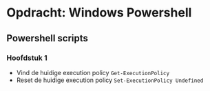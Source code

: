 # Opdracht: Windows Powershell #
## Powershell scripts ##
### Hoofdstuk 1 ###
- Vind de huidige execution policy 
``` Get-ExecutionPolicy ```
- Reset de huidige execution policy
 ``` Set-ExecutionPolicy Undefined ``` 